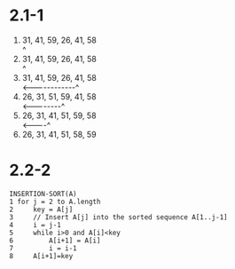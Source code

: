 # 2.1-1
1. 31, 41, 59, 26, 41, 58  
       ^  
2. 31, 41, 59, 26, 41, 58  
           ^  
3. 31, 41, 59, 26, 41, 58  
  <------------^  
4. 26, 31, 51, 59, 41, 58  
          <--------^  
5. 26, 31, 41, 51, 59, 58  
                  <----^  
6. 26, 31, 41, 51, 58, 59

# 2.2-2
```
INSERTION-SORT(A)
1 for j = 2 to A.length
2     key = A[j]
3     // Insert A[j] into the sorted sequence A[1..j-1]
4     i = j-1
5     while i>0 and A[i]<key
6         A[i+1] = A[i]
7         i = i-1
8     A[i+1]=key
``` 

